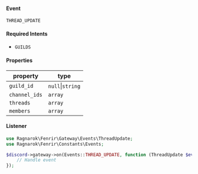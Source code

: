 #### Event
`THREAD_UPDATE`

#### Required Intents
- `GUILDS`

#### Properties
|property|type|
|--------|----|
|`guild_id`|`null`&#124;`string`|
|`channel_ids`|`array`|
|`threads`|`array`|
|`members`|`array`|

#### Listener
```php
use Ragnarok\Fenrir\Gateway\Events\ThreadUpdate;
use Ragnarok\Fenrir\Constants\Events;

$discord->gateway->on(Events::THREAD_UPDATE, function (ThreadUpdate $event) {
    // Handle event
});
```
